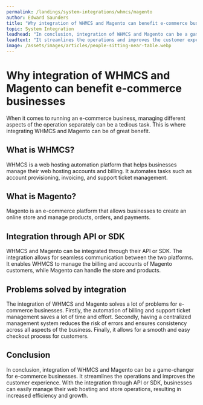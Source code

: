 ```yaml
---
permalink: /landings/system-integrations/whmcs/magento
author: Edward Saunders
title: "Why integration of WHMCS and Magento can benefit e-commerce businesses"
topic: System Integration
leadhead: "In conclusion, integration of WHMCS and Magento can be a game-changer for e-commerce businesses"
leadtext: "It streamlines the operations and improves the customer experience. With the integration through API or SDK, businesses can easily manage their web hosting and store operations, resulting in increased efficiency and growth."
image: /assets/images/articles/people-sitting-near-table.webp
---
```

<div class="arttext">
  <h1>Why integration of WHMCS and Magento can benefit e-commerce businesses</h1>

  <p>When it comes to running an e-commerce business, managing different aspects of the operation separately can be a tedious task. This is where integrating WHMCS and Magento can be of great benefit.</p>

  <h2>What is WHMCS?</h2>

  <p>WHMCS is a web hosting automation platform that helps businesses manage their web hosting accounts and billing. It automates tasks such as account provisioning, invoicing, and support ticket management.</p>

  <h2>What is Magento?</h2>

  <p>Magento is an e-commerce platform that allows businesses to create an online store and manage products, orders, and payments.</p>

  <h2>Integration through API or SDK</h2>

  <p>WHMCS and Magento can be integrated through their API or SDK. The integration allows for seamless communication between the two platforms. It enables WHMCS to manage the billing and accounts of Magento customers, while Magento can handle the store and products.</p>

  <h2>Problems solved by integration</h2>

  <p>The integration of WHMCS and Magento solves a lot of problems for e-commerce businesses. Firstly, the automation of billing and support ticket management saves a lot of time and effort. Secondly, having a centralized management system reduces the risk of errors and ensures consistency across all aspects of the business. Finally, it allows for a smooth and easy checkout process for customers.</p>

  <h2>Conclusion</h2>

  <p>In conclusion, integration of WHMCS and Magento can be a game-changer for e-commerce businesses. It streamlines the operations and improves the customer experience. With the integration through API or SDK, businesses can easily manage their web hosting and store operations, resulting in increased efficiency and growth.</p>

</div>